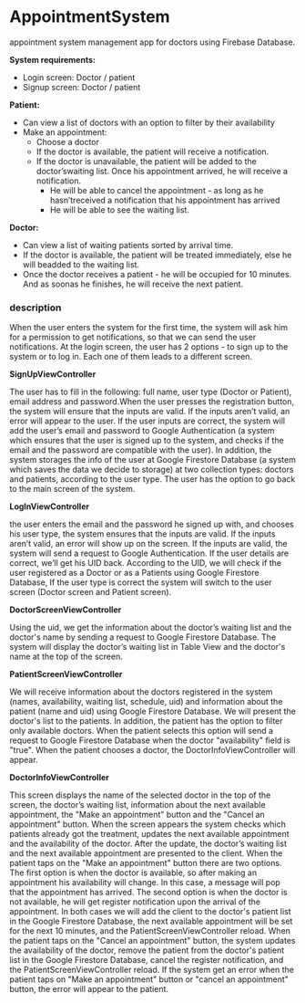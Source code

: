 # AppointmentSystem

appointment system management app for doctors using Firebase Database.

**System requirements:**
* Login screen:  Doctor / patient
* Signup screen: Doctor / patient

**Patient:**
- Can view a list of doctors with an option to filter by their availability
- Make an appointment:
  - Choose a doctor
  - If the doctor is available, the patient will receive a notification.
  - If the doctor is unavailable, the patient will be added to the doctor’swaiting list. Once his appointment arrived, he will receive a notification.
    - He will be able to cancel the appointment - as long as he hasn’treceived a notification that his appointment has arrived
    - He will be able to see the waiting list.

**Doctor:**
- Can view a list of waiting patients sorted by arrival time.
- If the doctor is available, the patient will be treated immediately,  else he will beadded to the waiting list.
- Once the doctor receives a patient - he will be occupied for 10 minutes. And as soonas he finishes, he will receive the next patient.





### **description**

When the user enters the system for the first time, the system will ask him for a permission to get notifications, so that we can send the user notifications.
At the login screen, the user has 2 options - to sign up to the system or to log in. Each one of them leads to a different screen.

**SignUpViewController**

The user has to fill in the following: full name, user type (Doctor or Patient), email address and password.When the user presses the registration button, the system will ensure that the inputs are valid. 
If the inputs aren’t valid, an error will appear to the user.
If the user inputs are correct, the system will add the user’s email and password to Google Authentication (a system which ensures that the user is signed up to the system, and checks if the email and the password are compatible with the user). In addition, the system storages the info of the user at Google Firestore Database (a system which saves the data we decide to storage) at two collection types: doctors and patients, according to the user type. The user has the option to go back to the main screen of the system.


**LogInViewController**

the user enters the email and the password he signed up with, and chooses his user type, the system ensures that the inputs are valid. If the inputs aren’t valid, an error will show up on the screen. If the inputs are valid, the system will send a request to Google Authentication. If the user details are correct, we’ll get his UID back. According to the UID, we will check if the user registered as a Doctor or as a Patients using Google Firestore Database, If the user type is correct the system will switch to the user screen (Doctor screen and Patient screen).

**DoctorScreenViewController**

Using the uid, we get the information about the doctor’s waiting list and the doctor's name by sending a request to Google Firestore Database. The system will display the doctor’s waiting list in Table View and the doctor's name at the top of the screen.

**PatientScreenViewController**

We will receive information about the doctors registered in the system (names, availability, waiting list, schedule, uid) and information about the patient (name and uid) using Google Firestore Database. We will present the doctor's list to the patients. In addition, the patient has the option to filter only available doctors. When the patient selects this option will send a request to Google Firestore Database when the doctor "availability" field is "true". When the patient chooses a doctor, the DoctorInfoViewController will appear.

**DoctorInfoViewController**

This screen displays the name of the selected doctor in the top of the screen, the doctor’s waiting list, information about the next available appointment, the "Make an appointment" button and the "Cancel an appointment" button.
When the screen appears the system checks which patients already got the treatment, updates the next available appointment and the availability of the doctor. After the update, the doctor’s waiting list and the next available appointment are presented to the client. 
When the patient taps on the "Make an appointment" button there are two options. The first option is when the doctor is available, so after making an appointment his availability will change. In this case, a message will pop that the appointment has arrived. The second option is when the doctor is not available, he will get register notification upon the arrival of the appointment. In both cases we will add the client to the doctor's patient list in the Google Firestore Database, the next available appointment will be set for the next 10 minutes, and the PatientScreenViewController reload.
When the patient taps on the "Cancel an appointment" button, the system updates the availability of the doctor, remove the patient from the doctor's patient list in the Google Firestore Database, cancel the register notification, and the PatientScreenViewController reload. If the system get an error when the patient taps on "Make an appointment" button or "cancel an appointment" button, the error will appear to the patient.













